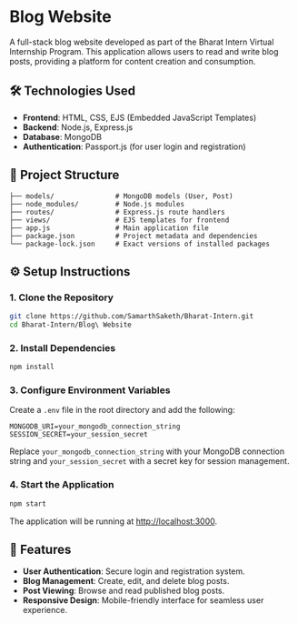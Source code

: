 # Blog Website

A full-stack blog website developed as part of the Bharat Intern Virtual Internship Program. This application allows users to read and write blog posts, providing a platform for content creation and consumption.

## 🛠️ Technologies Used

* **Frontend**: HTML, CSS, EJS (Embedded JavaScript Templates)
* **Backend**: Node.js, Express.js
* **Database**: MongoDB
* **Authentication**: Passport.js (for user login and registration)

## 📂 Project Structure

```
├── models/               # MongoDB models (User, Post)
├── node_modules/         # Node.js modules
├── routes/               # Express.js route handlers
├── views/                # EJS templates for frontend
├── app.js                # Main application file
├── package.json          # Project metadata and dependencies
└── package-lock.json     # Exact versions of installed packages
```

## ⚙️ Setup Instructions

### 1. Clone the Repository

```bash
git clone https://github.com/SamarthSaketh/Bharat-Intern.git
cd Bharat-Intern/Blog\ Website
```

### 2. Install Dependencies

```bash
npm install
```

### 3. Configure Environment Variables

Create a `.env` file in the root directory and add the following:

```
MONGODB_URI=your_mongodb_connection_string
SESSION_SECRET=your_session_secret
```

Replace `your_mongodb_connection_string` with your MongoDB connection string and `your_session_secret` with a secret key for session management.

### 4. Start the Application

```bash
npm start
```

The application will be running at [http://localhost:3000](http://localhost:3000).

## 📌 Features

* **User Authentication**: Secure login and registration system.
* **Blog Management**: Create, edit, and delete blog posts.
* **Post Viewing**: Browse and read published blog posts.
* **Responsive Design**: Mobile-friendly interface for seamless user experience.

